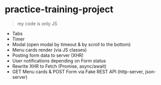 # practice-training-project

> my code is only JS

- Tabs
- Timer
- Modal (open modal by timeout & by scroll to the bottom)
- Menu cards render (via JS classes)
- Posting form data to server (XHR)
- User notifications depending on Form status
- Rewrite XHR to Fetch (Promise, async/await)
- GET Menu cards & POST Form via Fake REST API (http-server, json-server)
